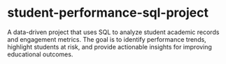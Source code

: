 # student-performance-sql-project
A data-driven project that uses SQL to analyze student academic records and engagement metrics. The goal is to identify performance trends, highlight students at risk, and provide actionable insights for improving educational outcomes.
